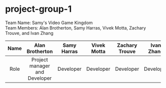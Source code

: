 # project-group-1
Team Name: Samy's Video Game Kingdom  
Team Members: Alan Brotherton, Samy Harras, Vivek Motta, Zachary Trouve, and Ivan Zhang

| Name | Alan Brotherton    | Samy Harras    | Vivek Motta | Zachary Trouve | Ivan Zhang |
| :---:   | :---: | :---: | :---: |  :---: |  :---: |
| Role | Project manager and Developer   | Developer   | Developer | Developer | Developer |